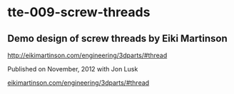 # tte-009-screw-threads
## Demo design of screw threads by Eiki Martinson

http://eikimartinson.com/engineering/3dparts/#thread

Published on November, 2012 with Jon Lusk

[eikimartinson.com/engineering/3dparts/#thread](http://eikimartinson.com/engineering/3dparts/#thread)